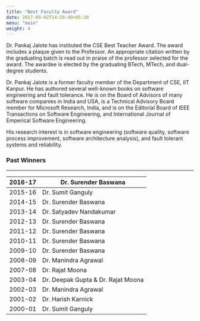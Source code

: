 ```yaml
---
title: "Best Faculty Award"
date: 2017-09-02T14:59:40+05:30
menu: "main"
weight: 4
---
```

Dr. Pankaj Jalote has instituted the CSE Best Teacher Award. The award includes a plaque given to the Professor. An appropriate citation written by the graduating batch is read out in praise of the professor selected for the award. The awardee is elected by the graduating BTech, MTech, and dual-degree students.

Dr. Pankaj Jalote is a former faculty member of the Department of CSE, IIT Kanpur. He has authored several well-known books on software engineering and fault tolerance. He is on the Board of Advisors of many software companies in India and USA, is a Technical Advisory Board member for Microsoft Research, India, and is on the Editorial Board of IEEE Transactions on Software Engineering, and International Journal of Emperical Software Engineering.

His research interest is in software engineering (software quality, software process improvement, software architecture analysis), and fault tolerant systems and reliability.

### Past Winners
-----------------------------------
| 2016-17               | Dr. Surender Baswana               |
|-----------------------|------------------------------------|
| 2015-16               | Dr. Sumit Ganguly                  |
| 2014-15 | Dr. Surender Baswana               |
| 2013-14 | Dr. Satyadev Nandakumar            |
| 2012-13 | Dr. Surender Baswana               |
| 2011-12 | Dr. Surender Baswana               |
| 2010-11 | Dr. Surender Baswana               |
| 2009-10 | Dr. Surender Baswana               |
| 2008-09 | Dr. Manindra Agrawal               |
| 2007-08 | Dr. Rajat Moona                    |
| 2003-04 | Dr. Deepak Gupta & Dr. Rajat Moona |
| 2002-03 | Dr. Manindra Agrawal               |
| 2001-02 | Dr. Harish Karnick                 |
| 2000-01 | Dr. Sumit Ganguly                  |
